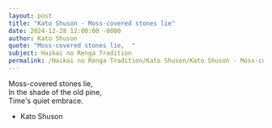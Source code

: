 ```yaml
---
layout: post
title: "Kato Shuson - Moss-covered stones lie"
date: 2024-12-28 12:00:00 -0000
author: Kato Shuson
quote: "Moss-covered stones lie,  "
subject: Haikai no Renga Tradition
permalink: /Haikai no Renga Tradition/Kato Shuson/Kato Shuson - Moss-covered stones lie
---
```


Moss-covered stones lie,  
In the shade of the old pine,  
Time's quiet embrace.

- Kato Shuson
